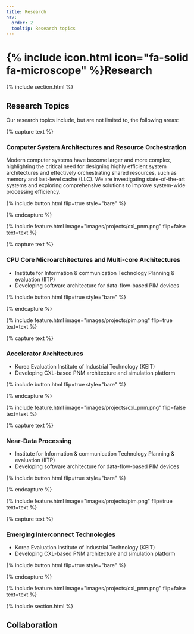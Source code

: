 ```yaml
---
title: Research
nav:
  order: 2
  tooltip: Research topics
---
```


# {% include icon.html icon="fa-solid fa-microscope" %}Research

{% include section.html %}

## Research Topics

Our research topics include, but are not limited to, the following areas:

{% capture text %}

### **Computer System Architectures and Resource Orchestration**

Modern computer systems have become larger and more complex, highlighting the critical need for designing highly efficient system architectures and effectively orchestrating shared resources, such as memory and last-level cache (LLC). We are investigating state-of-the-art systems and exploring comprehensive solutions to improve system-wide processing efficiency.

{% include button.html flip=true style="bare" %}

{% endcapture %}

{% include feature.html image="images/projects/cxl_pnm.png" flip=false text=text %}


{% capture text %}

### **CPU Core Microarchitectures and Multi-core Architectures**

- Institute for Information & communication Technology Planning & evaluation (IITP)
- D﻿eveloping software architecture for data-flow-based PIM devices

{% include button.html flip=true style="bare" %}

{% endcapture %}

{% include feature.html image="images/projects/pim.png" flip=true text=text %}


{% capture text %}

### **Accelerator Architectures**

- Korea Evaluation Institute of Industrial Technology (KEIT)
- Developing CXL-based PNM architecture and simulation platform

{% include button.html flip=true style="bare" %}

{% endcapture %}

{% include feature.html image="images/projects/cxl_pnm.png" flip=false text=text %}


{% capture text %}

### **Near-Data Processing**

- Institute for Information & communication Technology Planning & evaluation (IITP)
- D﻿eveloping software architecture for data-flow-based PIM devices

{% include button.html flip=true style="bare" %}

{% endcapture %}

{% include feature.html image="images/projects/pim.png" flip=true text=text %}


{% capture text %}

### **Emerging Interconnect Technologies**

- Korea Evaluation Institute of Industrial Technology (KEIT)
- Developing CXL-based PNM architecture and simulation platform

{% include button.html flip=true style="bare" %}

{% endcapture %}

{% include feature.html image="images/projects/cxl_pnm.png" flip=false text=text %}


{% include section.html %}


## Collaboration
